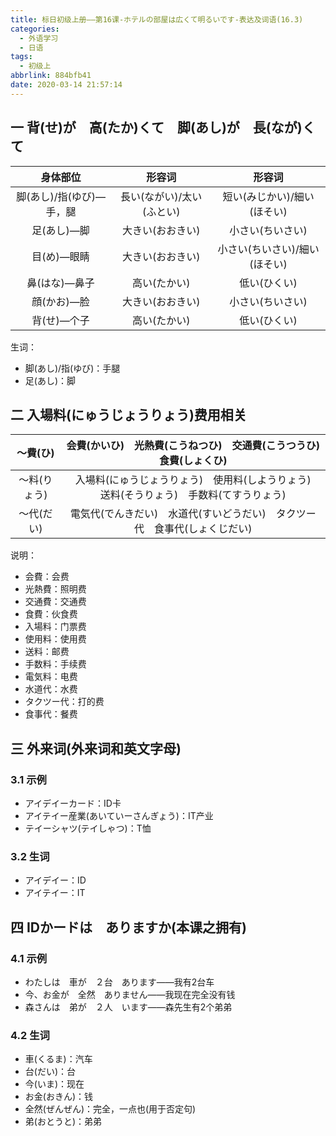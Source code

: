 ```yaml
---
title: 标日初级上册——第16课-ホテルの部屋は広くて明るいです-表达及词语(16.3)
categories:
  - 外语学习
  - 日语
tags:
  - 初级上
abbrlink: 884bfb41
date: 2020-03-14 21:57:14
---
```

## 一 背(せ)が　高(たか)くて　脚(あし)が　長(なが)くて

|         身体部位         |          形容词           |            形容词             |
| :----------------------: | :-----------------------: | :---------------------------: |
| 脚(あし)/指(ゆび)—手，腿 | 長い(ながい)/太い(ふとい) |  短い(みじかい)/細い(ほそい)  |
|       足(あし)—脚        |     大きい(おおきい)      |       小さい(ちいさい)        |
|       目(め)—眼睛        |     大きい(おおきい)      | 小さい(ちいさい)/細い(ほそい) |
|      鼻(はな)—鼻子       |       高い(たかい)        |         低い(ひくい)          |
|       顔(かお)—脸        |     大きい(おおきい)      |       小さい(ちいさい)        |
|       背(せ)—个子        |       高い(たかい)        |         低い(ひくい)          |

<!--more-->

生词：  

* 脚(あし)/指(ゆび)：手腿
* 足(あし)：脚

## 二 入場料(にゅうじょうりょう)费用相关

|   ～費(ひ)   | 会費(かいひ)　光熱費(こうねつひ)　交通費(こうつうひ)　食費(しょくひ) |
| :----------: | :----------------------------------------------------------: |
| 〜料(りょう) | 入場料(にゅうじょうりょう)　使用料(しようりょう)　送料(そうりょう)　手数料(てすうりょう) |
|  〜代(だい)  | 電気代(でんきだい)　水道代(すいどうだい)　タクツー代　食事代(しょくじだい) |

说明： 

* 会費：会费
* 光熱費：照明费
* 交通費：交通费
* 食費：伙食费
* 入場料：门票费
* 使用料：使用费
* 送料：邮费
* 手数料：手续费
* 電気料：电费
* 水道代：水费
* タクツー代：打的费
* 食事代：餐费

## 三 外来词(外来词和英文字母)

### 3.1 示例

* アイデイーカード：ID卡
* アイテイー産業(あいていーさんぎょう)：IT产业
* テイーシャツ(テイしゃつ)：T恤

### 3.2 生词

* アイデイー：ID
* アイテイー：IT

## 四 IDかードは　ありますか(本课之拥有)

### 4.1 示例

* わたしは　車が　２台　あります——我有2台车
* 今、お金が　全然　ありません——我现在完全没有钱
* 森さんは　弟が　２人　います——森先生有2个弟弟

### 4.2 生词

* 車(くるま)：汽车
* 台(だい)：台
* 今(いま)：现在
* お金(おきん)：钱
* 全然(ぜんぜん)：完全，一点也(用于否定句)
* 弟(おとうと)：弟弟